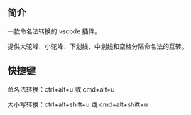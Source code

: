## 简介

一款命名法转换的 vscode 插件。

提供大驼峰、小驼峰、下划线、中划线和空格分隔命名法的互转。

## 快捷键

命名法转换：ctrl+alt+u 或 cmd+alt+u

大小写转换：ctrl+alt+shift+u 或 cmd+alt+shift+u
